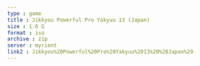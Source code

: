 ```yaml
---
type : game
title : Jikkyou Powerful Pro Yakyuu 13 (Japan)
size : 1.6 G
format : iso
archive : zip
server : myrient
link2 : Jikkyou%20Powerful%20Pro%20Yakyuu%2013%20%28Japan%29
---
```

